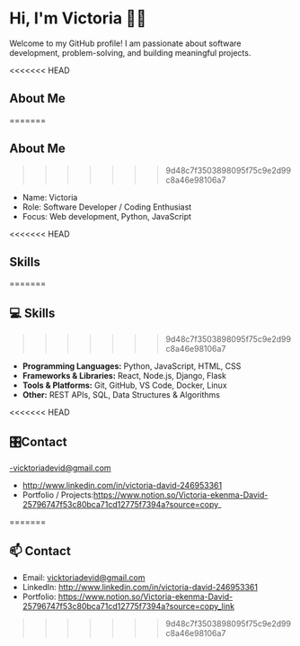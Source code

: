 # Hi, I'm Victoria 👩‍💻

Welcome to my GitHub profile! I am passionate about software development, problem-solving, and building meaningful projects.

<<<<<<< HEAD
##  About Me
=======
## About Me
>>>>>>> 9d48c7f3503898095f75c9e2d99c8a46e98106a7
- Name: Victoria
- Role: Software Developer / Coding Enthusiast
- Focus: Web development, Python, JavaScript

<<<<<<< HEAD
##  Skills
=======
## 💻 Skills
>>>>>>> 9d48c7f3503898095f75c9e2d99c8a46e98106a7
- **Programming Languages:** Python, JavaScript, HTML, CSS
- **Frameworks & Libraries:** React, Node.js, Django, Flask
- **Tools & Platforms:** Git, GitHub, VS Code, Docker, Linux
- **Other:** REST APIs, SQL, Data Structures & Algorithms

<<<<<<< HEAD
## 🎛Contact
-vicktoriadevid@gmail.com
- http://www.linkedin.com/in/victoria-david-246953361  
- Portfolio / Projects:https://www.notion.so/Victoria-ekenma-David-25796747f53c80bca71cd12775f7394a?source=copy_
  
=======
## 📫 Contact
- Email: vicktoriadevid@gmail.com 
- LinkedIn: http://www.linkedin.com/in/victoria-david-246953361
- Portfolio: https://www.notion.so/Victoria-ekenma-David-25796747f53c80bca71cd12775f7394a?source=copy_link

>>>>>>> 9d48c7f3503898095f75c9e2d99c8a46e98106a7
